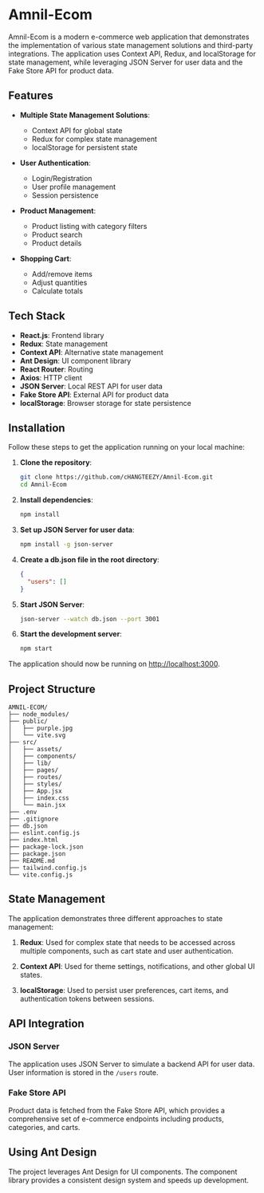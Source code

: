 # Amnil-Ecom

Amnil-Ecom is a modern e-commerce web application that demonstrates the implementation of various state management solutions and third-party integrations. The application uses Context API, Redux, and localStorage for state management, while leveraging JSON Server for user data and the Fake Store API for product data.

## Features

- **Multiple State Management Solutions**:
  - Context API for global state
  - Redux for complex state management
  - localStorage for persistent state
- **User Authentication**:

  - Login/Registration
  - User profile management
  - Session persistence

- **Product Management**:
  - Product listing with category filters
  - Product search
  - Product details
- **Shopping Cart**:

  - Add/remove items
  - Adjust quantities
  - Calculate totals

## Tech Stack

- **React.js**: Frontend library
- **Redux**: State management
- **Context API**: Alternative state management
- **Ant Design**: UI component library
- **React Router**: Routing
- **Axios**: HTTP client
- **JSON Server**: Local REST API for user data
- **Fake Store API**: External API for product data
- **localStorage**: Browser storage for state persistence

## Installation

Follow these steps to get the application running on your local machine:

1. **Clone the repository**:

   ```bash
   git clone https://github.com/cHANGTEEZY/Amnil-Ecom.git
   cd Amnil-Ecom
   ```

2. **Install dependencies**:

   ```bash
   npm install
   ```

3. **Set up JSON Server for user data**:

   ```bash
   npm install -g json-server
   ```

4. **Create a db.json file in the root directory**:

   ```json
   {
     "users": []
   }
   ```

5. **Start JSON Server**:

   ```bash
   json-server --watch db.json --port 3001
   ```

6. **Start the development server**:
   ```bash
   npm start
   ```

The application should now be running on [http://localhost:3000](http://localhost:3000).

## Project Structure

```
AMNIL-ECOM/
├── node_modules/
├── public/
│   ├── purple.jpg
│   └── vite.svg
├── src/
│   ├── assets/
│   ├── components/
│   ├── lib/
│   ├── pages/
│   ├── routes/
│   ├── styles/
│   ├── App.jsx
│   ├── index.css
│   └── main.jsx
├── .env
├── .gitignore
├── db.json
├── eslint.config.js
├── index.html
├── package-lock.json
├── package.json
├── README.md
├── tailwind.config.js
└── vite.config.js
```

## State Management

The application demonstrates three different approaches to state management:

1. **Redux**: Used for complex state that needs to be accessed across multiple components, such as cart state and user authentication.

2. **Context API**: Used for theme settings, notifications, and other global UI states.

3. **localStorage**: Used to persist user preferences, cart items, and authentication tokens between sessions.

## API Integration

### JSON Server

The application uses JSON Server to simulate a backend API for user data. User information is stored in the `/users` route.

### Fake Store API

Product data is fetched from the Fake Store API, which provides a comprehensive set of e-commerce endpoints including products, categories, and carts.

## Using Ant Design

The project leverages Ant Design for UI components. The component library provides a consistent design system and speeds up development.

